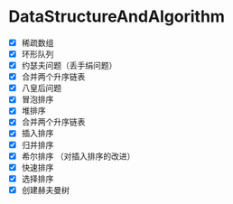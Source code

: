 # DataStructureAndAlgorithm

- [x] 稀疏数组
- [x] 环形队列
- [x] 约瑟夫问题（丢手绢问题）
- [x] 合并两个升序链表
- [x] 八皇后问题
- [x] 冒泡排序
- [x] 堆排序
- [x] 合并两个升序链表
- [x] 插入排序
- [x] 归并排序
- [x] 希尔排序 （对插入排序的改进）
- [x] 快速排序
- [x] 选择排序
- [x] 创建赫夫曼树